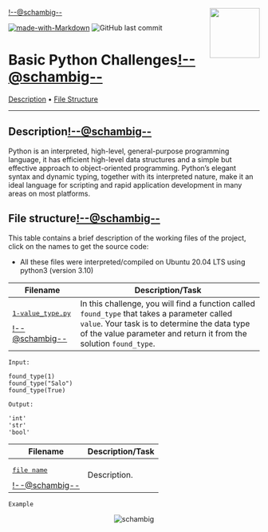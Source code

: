 <img align='right' src='https://user-images.githubusercontent.com/5713670/87202985-820dcb80-c2b6-11ea-9f56-7ec461c497c3.gif' width='100'><!--@schambig-->

[![made-with-Markdown](https://img.shields.io/badge/Made%20with-Markdown-1f425f.svg)](http://commonmark.org)
![GitHub last commit](https://img.shields.io/github/last-commit/schambig/python_workout)

# Basic Python Challenges<!--@schambig-->


[Description](#description) • [File Structure](#file-structure)

---

## Description<!--@schambig-->

Python is an interpreted, high-level, general-purpose programming language, it has efficient high-level data structures and a simple but effective approach to object-oriented programming. Python’s elegant syntax and dynamic typing, together with its interpreted nature, make it an ideal language for scripting and rapid application development in many areas on most platforms.


## File structure<!--@schambig-->

This table contains a brief description of the working files of the project, click on the names to get the source code:

* All these files were interpreted/compiled on Ubuntu 20.04 LTS using python3 (version 3.10)

| Filename | Description/Task |
| --- | --- |
| <pre>[1-value_type.py](1-value_type.py)</pre><!--@schambig--> | In this challenge, you will find a function called `found_type` that takes a parameter called `value`. Your task is to determine the data type of the value parameter and return it from the solution `found_type`.|
```
Input:

found_type(1)
found_type("Salo")
found_type(True)

Output:

'int'
'str'
'bool'
```
| Filename | Description/Task |
| --- | --- |
| <pre>[file name](file.link)</pre><!--@schambig--> | Description.|
```
Example
```


<!-- <pre><br><br></pre> • <br>•-->


<p align="center">
  <img alt="schambig" src="https://capsule-render.vercel.app/api?type=waving&color=gradient&height=60&section=footer"/>
</p>
